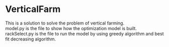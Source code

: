 # VerticalFarm
This is a solution to solve the problem of vertical farming.  
model.py is the file to show how the optimization model is built.  
rackSelect.py is the file to run the model by using greedy algorithm and best fit decreasing algorithm.  
